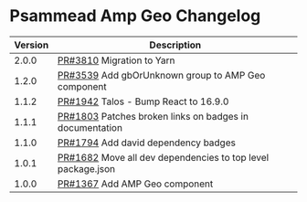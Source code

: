 # Psammead Amp Geo Changelog

<!-- prettier-ignore -->
| Version | Description |
|---------|-------------|
| 2.0.0 | [PR#3810](https://github.com/bbc/psammead/pull/3810) Migration to Yarn |
| 1.2.0 | [PR#3539](https://github.com/bbc/psammead/pull/3539) Add gbOrUnknown group to AMP Geo component |
| 1.1.2 | [PR#1942](https://github.com/bbc/psammead/pull/1942) Talos - Bump React to 16.9.0 |
| 1.1.1 | [PR#1803](https://github.com/bbc/psammead/pull/1803/) Patches broken links on badges in documentation |
| 1.1.0 | [PR#1794](https://github.com/bbc/psammead/pull/1794) Add david dependency badges |
| 1.0.1 | [PR#1682](https://github.com/bbc/psammead/pull/1682) Move all dev dependencies to top level package.json |
| 1.0.0 | [PR#1367](https://github.com/bbc/psammead/pull/1367) Add AMP Geo component |
